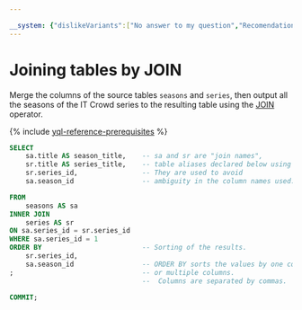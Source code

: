 ```yaml
---

__system: {"dislikeVariants":["No answer to my question","Recomendations didn't help","The content doesn't match title","Other"]}
---
```

# Joining tables by JOIN

Merge the columns of the source tables `seasons` and `series`, then output all the seasons of the IT Crowd series to the resulting table using the [JOIN](../reference/syntax/join.md) operator.

{% include [yql-reference-prerequisites](../../_includes/yql_tutorial_prerequisites.md) %}

```sql
SELECT
    sa.title AS season_title,    -- sa and sr are "join names",
    sr.title AS series_title,    -- table aliases declared below using AS.
    sr.series_id,                -- They are used to avoid
    sa.season_id                 -- ambiguity in the column names used.

FROM
    seasons AS sa
INNER JOIN
    series AS sr
ON sa.series_id = sr.series_id
WHERE sa.series_id = 1
ORDER BY                         -- Sorting of the results.
    sr.series_id,
    sa.season_id                 -- ORDER BY sorts the values by one column
;                                -- or multiple columns. 
                                 --  Columns are separated by commas.

COMMIT;
```

